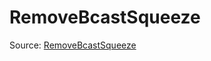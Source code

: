 # RemoveBcastSqueeze

Source: [RemoveBcastSqueeze](../csrc/preseg_passes/remove_bcast_squeeze.h#L15)
